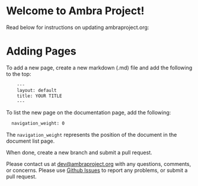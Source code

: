 # Welcome to Ambra Project!

Read below for instructions on updating ambraproject.org:

# Adding Pages

To add a new page, create a new markdown (.md) file and add the following to the top:

```html
    ---
    layout: default
    title: YOUR TITLE
    ---
```

To list the new page on the documentation page, add the following:

```html
  navigation_weight: 0
```

The `navigation_weight` represents the position of the document in the document list page.

When done, create a new branch and submit a pull request.

Please contact us at dev@ambraproject.org with any questions, comments, or concerns.
Please use [Github Issues](https://github.com/PLOS/ambraproject/issues) to report any problems, or submit a pull request.